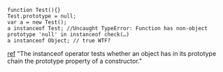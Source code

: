 ```
function Test(){}
Test.prototype = null;
var a = new Test();
a instanceof Test; //Uncaught TypeError: Function has non-object prototype 'null' in instanceof check(…)
a instanceof Object; // true WTF?
```

[ref](https://developer.mozilla.org/en-US/docs/Web/JavaScript/Reference/Operators/instanceof)
"The instanceof operator tests whether an object has in its prototype chain the prototype property of a constructor."

